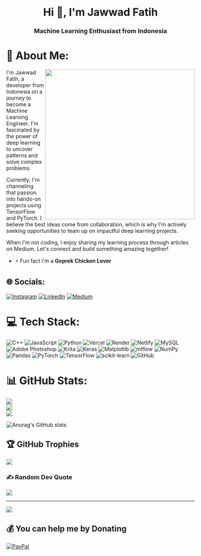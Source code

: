 <h1 align="center">Hi 👋, I'm Jawwad Fatih</h1>
<h3 align="center">Machine Learning Enthusiast from Indonesia</h3>

# 💫 About Me:

<img align="right" width="400" src="https://camo.githubusercontent.com/4a974e19bea0da24b376ef56cfbf7f8966cc93cf98602b61fa9f6f5d04501b49/68747470733a2f2f6d656469612e74656e6f722e636f6d2f69336c496d426732554551414141414d2f7363616c65722d6372656174652d696d706163742e676966">

I'm Jawwad Fatih, a developer from Indonesia on a journey to become a Machine Learning Engineer. I'm fascinated by the power of deep learning to uncover patterns and solve complex problems. 

Currently, I'm channeling that passion into hands-on projects using TensorFlow and PyTorch. I believe the best ideas come from collaboration, which is why I'm actively seeking opportunities to team up on impactful deep learning projects. 

When I'm not coding, I enjoy sharing my learning process through articles on Medium. Let's connect and build something amazing together!

- ⚡ Fun fact i'm a **Geprek Chicken Lover**

## 🌐 Socials:
[![Instagram](https://img.shields.io/badge/Instagram-%23E4405F.svg?logo=Instagram&logoColor=white)](https://instagram.com/rebornedme) [![LinkedIn](https://img.shields.io/badge/LinkedIn-%230077B5.svg?logo=linkedin&logoColor=white)](https://linkedin.com/in/fatih-al-mumtaz) [![Medium](https://img.shields.io/badge/Medium-12100E?logo=medium&logoColor=white)](https://medium.com/@wedjaw22) 

# 💻 Tech Stack:
![C++](https://img.shields.io/badge/c++-%2300599C.svg?style=for-the-badge&logo=c%2B%2B&logoColor=white) ![JavaScript](https://img.shields.io/badge/javascript-%23323330.svg?style=for-the-badge&logo=javascript&logoColor=%23F7DF1E) ![Python](https://img.shields.io/badge/python-3670A0?style=for-the-badge&logo=python&logoColor=ffdd54) ![Vercel](https://img.shields.io/badge/vercel-%23000000.svg?style=for-the-badge&logo=vercel&logoColor=white) ![Render](https://img.shields.io/badge/Render-%46E3B7.svg?style=for-the-badge&logo=render&logoColor=white) ![Netlify](https://img.shields.io/badge/netlify-%23000000.svg?style=for-the-badge&logo=netlify&logoColor=#00C7B7) ![MySQL](https://img.shields.io/badge/mysql-4479A1.svg?style=for-the-badge&logo=mysql&logoColor=white) ![Adobe Photoshop](https://img.shields.io/badge/adobe%20photoshop-%2331A8FF.svg?style=for-the-badge&logo=adobe%20photoshop&logoColor=white) ![Krita](https://img.shields.io/badge/Krita-203759?style=for-the-badge&logo=krita&logoColor=EEF37B) ![Keras](https://img.shields.io/badge/Keras-%23D00000.svg?style=for-the-badge&logo=Keras&logoColor=white) ![Matplotlib](https://img.shields.io/badge/Matplotlib-%23ffffff.svg?style=for-the-badge&logo=Matplotlib&logoColor=black) ![mlflow](https://img.shields.io/badge/mlflow-%23d9ead3.svg?style=for-the-badge&logo=numpy&logoColor=blue) ![NumPy](https://img.shields.io/badge/numpy-%23013243.svg?style=for-the-badge&logo=numpy&logoColor=white) ![Pandas](https://img.shields.io/badge/pandas-%23150458.svg?style=for-the-badge&logo=pandas&logoColor=white) ![PyTorch](https://img.shields.io/badge/PyTorch-%23EE4C2C.svg?style=for-the-badge&logo=PyTorch&logoColor=white) ![TensorFlow](https://img.shields.io/badge/TensorFlow-%23FF6F00.svg?style=for-the-badge&logo=TensorFlow&logoColor=white) ![scikit-learn](https://img.shields.io/badge/scikit--learn-%23F7931E.svg?style=for-the-badge&logo=scikit-learn&logoColor=white) ![GitHub](https://img.shields.io/badge/github-%23121011.svg?style=for-the-badge&logo=github&logoColor=white)

# 📊 GitHub Stats:
![](https://github-readme-stats.vercel.app/api?username=jaweed3&theme=dark&hide_border=false&include_all_commits=false&count_private=false)<br/>
![](https://nirzak-streak-stats.vercel.app/?user=jaweed3&theme=dark&hide_border=false)<br/>
![](https://github-readme-stats.vercel.app/api/top-langs/?username=jaweed3&theme=dark&hide_border=false&include_all_commits=false&count_private=false&layout=compact)

![Anurag's GitHub stats](https://github-readme-stats.vercel.app/api?username=jaweed3&show_icons=true&theme=transparent)

## 🏆 GitHub Trophies
![](https://github-profile-trophy.vercel.app/?username=jaweed3&theme=dark&no-frame=false&no-bg=true&margin-w=4)

### ✍️ Random Dev Quote
![](https://quotes-github-readme.vercel.app/api?type=horizontal&theme=radical)

---
[![](https://visitcount.itsvg.in/api?id=jaweed3&icon=0&color=0)](https://visitcount.itsvg.in)

  ## 💰 You can help me by Donating
  [![PayPal](https://img.shields.io/badge/PayPal-00457C?style=for-the-badge&logo=paypal&logoColor=white)](https://paypal.me/wedjaw22) 

  
<!-- Proudly created with GPRM ( https://gprm.itsvg.in ) -->
